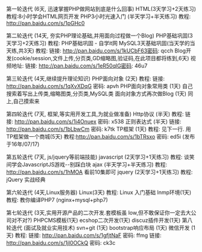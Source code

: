
第一轮迭代 (6天, 迅速掌握PHP做网站到底是什么回事)
HTML(3天学习+2天练习) 教程:8小时学会HTML网页开发
PHP3小时光速入门 (半天学习+半天练习) 教程: http://pan.baidu.com/s/1pGHc0

第二轮迭代 (14天, 夯实PHP理论基础,并用面向过程做一个Blog)
PHP基础巩固(3天学习+2天练习) 教程: PHP基础巩固 - 自学it网
MySQL3天基础巩固(当天学的当天练,共3天) 教程: 链接: http://pan.baidu.com/s/1kUCbF63密码: qcch
Blog开发(cookie/session,文件上传,分页类,GD缩略图,验证码,在此项目都将练到,6天)
视频地址: 链接: http://pan.baidu.com/s/1eR50qlG密码: 46u7

第三轮迭代 (4天,继续提升理论知识)
PHP面向对象 (2天) 教程: 链接: http://pan.baidu.com/s/1qXvXDqG 密码: apvh
PHP面向对象常用类 (1天) 自己搜索着写出上传类,缩略图类,分页类,MySQL类
面向对象方式再次做Blog (1天) 同上,自己摸索来

第四轮迭代 (7天, 框架,等实用开发工具,为就业做准备)
Http协议 (半天) 教程: 链接: http://pan.baidu.com/s/1i4Onuex 密码: x538
正则表达式 (半天) 链接: http://pan.baidu.com/s/1bLbwCm 密码: k7tk
TP框架 (1天) 教程: 见下一行.
用TP框架做一个商城(5天) 教程:http://pan.baidu.com/s/1bTRsxo 密码: ed5i (发布于16年/07/17)

第五轮迭代 (7天, js/jquery等前端技能)
javascript (2天学习+1天练习) 教程: 谈笑间学会JavascriptJS游戏--别踩白块
ajax (半天学习+半天练习) 教程: http://pan.baidu.com/s/1hMOA 看前10集即可
jquery (2天学习+1天练习) 教程: jQuery 实战经典

第六轮迭代 (4天,Linux服务器)
Linux(3天) 教程: Linux 入门基础
lnmp环境(1天) 教程: 教你编译PHP7 (nginx+mysql+php7)

第七轮迭代 (3天,实用开源产品的二次开发.套模板虽 low,但不敢保证你一定去大公司对不对?)
PHPCMS模板(1天)
ecshop二次开发(1天)
discuz插件开发(1天)
第八轮迭代 (面试及就业实用技术)
svn+git (1天)
bootstrap响应布局 (1天)
微信开发 (1天) 教程: 链接: http://pan.baidu.com/s/1gfjtNaF 密码: ffmg 
链接: http://pan.baidu.com/s/1jI0OCkQ 密码: ck3c